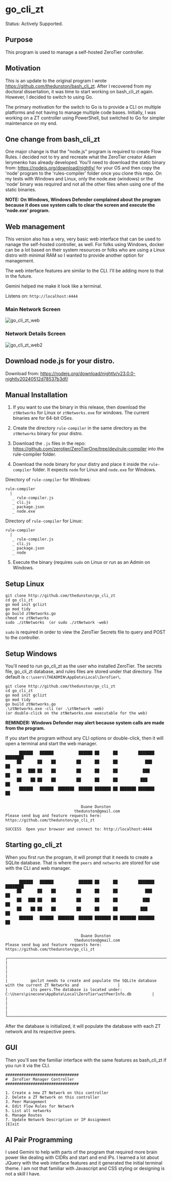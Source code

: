 # go_cli_zt

Status: Actively Supported.

## Purpose
This program is used to manage a self-hosted ZeroTier controller.

## Motivation
This is an update to the original program I wrote https://github.com/thedunston/bash_cli_zt. After I recovered from my doctoral dissertation, it was time to start working on bash_cli_zt again. However, I decided to switch to using Go.

The primary motivation for the switch to Go is to provide a CLI on multiple platforms and not having to manage multiple code bases. Initially, I was working on a ZT controller using PowerShell, but switched to Go for simpler maintenance on my end.

## One change from bash_cli_zt
One major change is that the "node.js" program is required to create Flow Rules. I decided not to try and recreate what the ZeroTier creator Adam Ierymenko has already developed. You'll need to download the static binary from: https://nodejs.org/download/nightly/ for your OS and then copy the 'node' program to the 'rules-compiler' folder once you clone this repo. On my tests with Windows and Linux, only the node.exe (windows) or the 'node' binary was required and not all the other files when using one of the static binaries.

**NOTE: On Windows, Windows Defender complained about the program because it does use system calls to clear the screen and execute the 'node.exe' program.**

## Web management

This version also has a very, very basic web interface that can be used to nanage the self-hosted controller, as well. For folks using Windows, docker can be a lot based on their system resources or folks who are using a Linux distro with minimal RAM so I wanted to provide another option for management.

The web interface features are similar to the CLI. I'll be adding more to that in the future.

Gemini helped me make it look like a terminal.

Listens on:  `http://localhost:4444`

### Main Network Screen
![go_cli_zt_web](https://github.com/thedunston/go_cli_zt/assets/43048165/fe3c87ca-7977-44b3-87e9-d26e884d829c)

### Network Details Screen
![go_cli_zt_web2](https://github.com/thedunston/go_cli_zt/assets/43048165/f22f2320-6968-4302-a800-57732db13109)

## Download node.js for your distro.

Download from: https://nodejs.org/download/nightly/v23.0.0-nightly20240512d78537b3df/

## Manual Installation

1. If you want to use the binary in this release, then download the `ztNetworks` for Linux or `ztNetworks.exe` for windows. The current binaries are for 64-bit OSes.

2. Create the directory `rule-compiler` in the same directory as the `ztNetworks` binary for your distro.

3. Download the `.js` files in the repo: https://github.com/zerotier/ZeroTierOne/tree/dev/rule-compiler into the rule-compiler folder.

4. Download the node binary for your distry and place it inside the `rule-compiler` folder. It expects `node` for Linux and `node.exe` for Windows.

Directory of `rule-compiler` for Windows:
```
rule-compiler
  |
   _ rule-compiler.js
   _ cli.js
   _ package.json
   _ node.exe
```

Directory of `rule-compiler` for Linux:
```
rule-compiler
  |
   _ rule-compiler.js
   _ cli.js
   _ package.json
   _ node
```
5. Execute the binary (requires `sudo` on Linux or run as an Admin on Windows.

## Setup Linux
```
git clone http://github.com/thedunston/go_cli_zt
cd go_cli_zt
go mod init gclizt
go mod tidy
go build ztNetworks.go
chmod +x ztNetworks
sudo ./ztNetworks  (or sudo ./ztNetwork -web)
```

`sudo` is required in order to view the ZeroTier Secrets file to query and POST to the controller.

## Setup Windows

You'll need to run go_cli_zt as the user who installed ZeroTier. The secrets file, go_cli_zt database, and rules files are stored under that directory.  The default is `c:\users\THEADMIN\AppData\Local\ZeroTier\`.

```
git clone http://github.com/thedunston/go_cli_zt
cd go_cli_zt
go mod init gclizt
go mod tidy
go build ztNetworks.go
.\ztNetworks.exe -cli (or .\ztNetwork -web)
(or double-click on the ztNetworks.exe executable for the web)
```
**REMINDER: Windows Defender may alert because system calls are made from the program.**

If you start the program without any CLI options or double-click, then it will open a terminal and start the web manager.



```
      ██████   ██████           ██████ ██      ██         ███████ ████████
     ██       ██    ██         ██      ██      ██            ███     ██
     ██   ███ ██    ██         ██      ██      ██           ███      ██
     ██    ██ ██    ██         ██      ██      ██          ███       ██
      ██████   ██████  ███████  ██████ ███████ ██ ███████ ███████    ██


                                 Duane Dunston
                              thedunston@gmail.com
Please send bug and feature requests here: https://github.com/thedunston/go_cli_zt

SUCCESS  Open your browser and connect to: http://localhost:4444

```

## Starting go_cli_zt
When you first run the program, it will prompt that it needs to create a SQLite database. That is where the `peers` and `networks` are stored for use with the CLI and web manager.

```

      ██████   ██████           ██████ ██      ██         ███████ ████████ 
     ██       ██    ██         ██      ██      ██            ███     ██    
     ██   ███ ██    ██         ██      ██      ██           ███      ██    
     ██    ██ ██    ██         ██      ██      ██          ███       ██    
      ██████   ██████  ███████  ██████ ███████ ██ ███████ ███████    ██    


                                 Duane Dunston
                              thedunston@gmail.com
Please send bug and feature requests here: https://github.com/thedunston/go_cli_zt

┌───────────────────────────────────────────────────────────────────────────────────────────────────────────────────┐
|                                                                                                                   |
|                                                                                                                   |
|          goclzt needs to create and populate the SQLite database with the current ZT Networks and                 |
|          its peers.The database is located under: C:\Users\pinecone\AppData\Local\ZeroTier\wztPeerInfo.db         |
|                                                                                                                   |
|                                                                                                                   |
└───────────────────────────────────────────────────────────────────────────────────────────────────────────────────┘
```
After the database is initialized, it will populate the database with each ZT network and its respective peers.

## GUI

Then you'll see the familiar interface with the same features as bash_cli_zt if you run it via the CLI.

```
################################
#  ZeroTier Manager Controller
################################

1. Create a new ZT Network on this controller
2. Delete a ZT Network on this controller
3. Peer Management
4. Edit Flow Rules for Network
5. List all networks
6. Manage Routes
7. Update Network Description or IP Assignment
[E]xit
```

## AI Pair Programming

I used Gemini to help with parts of the program that required more brain power like dealing with CIDRs and start and end IPs. I learned a lot about JQuery with the web interface features and it generated the initial terminal theme. I am not that familiar with Javascript and CSS styling or designing is not a skill I have.
